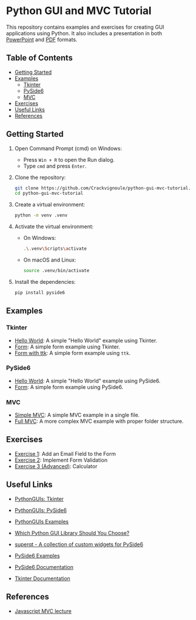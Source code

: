 # Python GUI and MVC Tutorial

This repository contains examples and exercises for creating GUI applications using Python. It also includes a presentation in both [PowerPoint](./presentation/todo.pptx) and [PDF](./presentation/todo.pdf) formats.

<!-- ## Notebooks

1. [Hello World](https://colab.research.google.com/github/Crackvignoule/python-gui-mvc-tutorial/blob/main/test.ipynb) -->

## Table of Contents

- [Getting Started](#getting-started)
- [Examples](#examples)
  - [Tkinter](#tkinter)
  - [PySide6](#pyside6)
  - [MVC](#mvc)
- [Exercises](#interactive-exercises)
- [Useful Links](#useful-links)
- [References](#references)


## Getting Started
<!-- TODO May be better in french -->
1. Open Command Prompt (cmd) on Windows:
   - Press `Win + R` to open the Run dialog.
   - Type `cmd` and press `Enter`.

2. Clone the repository:
   ```sh
   git clone https://github.com/Crackvignoule/python-gui-mvc-tutorial.git
   cd python-gui-mvc-tutorial
   ```

3. Create a virtual environment:
   ```sh
   python -m venv .venv
   ```

4. Activate the virtual environment:

   - On Windows:
     ```sh
     .\.venv\Scripts\activate
     ```
   - On macOS and Linux:
     ```sh
     source .venv/bin/activate
     ```

5. Install the dependencies:
   ```sh
   pip install pyside6
   ```

## Examples

### Tkinter

- [Hello World](./examples/tkinter/helloworld.py): A simple "Hello World" example using Tkinter.
- [Form](./examples/tkinter/form.py): A simple form example using Tkinter.
- [Form with ttk](./examples/tkinter/ttk_form.py): A simple form example using `ttk`.

### PySide6

- [Hello World](./examples/pyside6/helloworld.py): A simple "Hello World" example using PySide6.
- [Form](./examples/pyside6/form.py): A simple form example using PySide6.

### MVC

- [Simple MVC](./examples/mvc/simple/helloworld.py): A simple MVC example in a single file.
- [Full MVC](./examples/mvc/full/): A more complex MVC example with proper folder structure.

## Exercises

- [Exercise 1](./exercises/1/README.md): Add an Email Field to the Form
- [Exercise 2](./exercises/2/README.md): Implement Form Validation
- [Exercise 3 (Advanced)](./exercises/3/README.md): Calculator


## Useful Links
- [PythonGUIs: Tkinter](https://www.pythonguis.com/tkinter/)
- [PythonGUIs: PySide6](https://www.pythonguis.com/pyside6/)
- [PythonGUIs Examples](https://github.com/pythonguis/pythonguis-examples)
- [Which Python GUI Library Should You Choose?](https://www.pythonguis.com/faq/which-python-gui-library/)
- [superqt - A collection of custom widgets for PySide6](https://pyapp-kit.github.io/superqt/)
- [PySide6 Examples](https://doc.qt.io/qtforpython-6/examples/index.html)

- [PySide6 Documentation](https://doc.qt.io/qtforpython-6/)
- [Tkinter Documentation](https://docs.python.org/3/library/tkinter.html)

## References
- [Javascript MVC lecture](https://github.com/PAJEAN/cours_javascript/blob/master/TP/MVC/README.md)